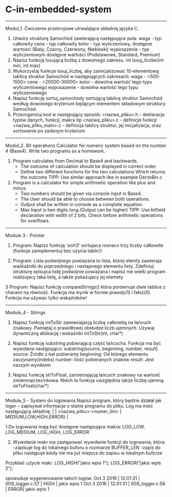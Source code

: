 # C-in-embedded-system

_____________________________________________________________________________
Modul_1. Ćwiczenie przekrojowe utrwalające składnię języka C.
1. Utwórz strukturę Samochód zawierającą następujące pola:
waga - typ całkowity
cena - typ całkowity
kolor - typ wyliczeniowy, dostępne wartości (Bialy, Czarny, Czerwony, Niebieski)
wyposazenie - typ wyliczeniowym dostępne wartości (Podstawowe, Standard, Premium)
2. Napisz funkcję losującą liczbę z dowolnego zakresu.
int losuj_liczbe(int min, int max)
3. Wykorzystaj funkcje losuj_liczbę, aby zainicjalizować 10-elementową tablicę struktur Samochód w następujących zakresach:
waga - <500-1500>
cena - <20000-30000>
kolor - dowolna wartość tego typu wyliczeniowego
wyposazenie - dowolna wartość tego typu wyliczeniowego
4. Napisz funkcję sortuj_samochody sortującą tablicę struktur Samochód według dowolnego kryterium będącym elementem składowym struktury Samochód.
5. Przeorganizuj kod w następujący sposób:
<nazwa_pliku>.h - deklaracja typów danych, funkcji, makra itp
<nazwa_pliku>.c - definicje funkcji
<nazwa_pliku_main>.c – definicja tablicy struktur, jej inicjalizacja, oraz sortowanie po zadanym kryterium 

_____________________________________________________________________________
Moduł_2. Bit operations
Calculator for numeric system based on the number 4 (Base4).
Write two programs as a homework. 
1. Program calculates from Decimal to Base4 and backwards.
    - The outcome of calculation should be displayed in correct order.
    - Define two different functions for the two calculations Which returns the outcome
    TIPP: Use similar approach like in example DectoBin.c
2. Program is a calculator for simple arithmetic operation like plus and minus. 
    - Two numbers should be given via console input in Base4.
    - The User should be able to choose between both operations.
    - Output shall be written  in console as a complete equation.
    - Max Input is two digits long.(Output can be higher)
    TIPP: Use bitfield declaration with width of 2 bits. 
          Check before arithmetic operations for overflows.

_____________________________________________________________________________
Module 3 - Pointer
1. Program: Napisz funkcję 'sort3' sortujaca rosnaco trzy liczby całkowite (funkcje zaimplementuj bez użycia tablic!)

2. Program: Lista podwójnego powiazana to lista, której elemty zawieraja waśkażniki do poprzedniego i następnego elementu listy. Zdefiniuj strukturę opisujca listę podwójnie powiazana i napisz nie wielki program realizujacy taka listę, a także pokazujacy jej elemety. 

3 Program: Napisz funkcję compareStrings() która porównuje dwie tablice z charami na równość.
Funkcja ma wynik w formie prawdy(1) i fałsz(0).
Funkcja ma używac tylko wskaźników! 

_____________________________________________________________________________
Module_4 - Strings
1. Napisz funkcję intToStr zamieniajacją liczbę całkowitą na łańcuch znakowy. Pamiętaj o prawidłowej obsłudze liczb ujemnych. Używaj dynamiczną allokację i wskaźniki
    intToStr(int, char*)

2. Napisz funkcję substring pobierającą część łańcucha. Funkcja ma być wywołana następująco:
    substring(source, beginning, number, result)
source:     Źródło z kat pobieramy
beginning: Od którego elementu zaczynamy(indeks)
number:    Ilość pobieranych znaków
result:       Jest naszym wynikiem

3. Napisz funkcję strToFloat, zamieniającją łańcuch znakowy na wartość zmiennoprzecinkowa. Niech ta funkcja uwzględnia także liczbę ujemną.
    strToFloat(char*)

_____________________________________________________________________________
Module_5 - System do logowania
Napisz program, który będzie działał jak loger – zapisywał informacje o stanie programu do pliku. Log ma mieć następującą składnię:
<data> | <czas> | <nazwa_pliku>:<numer_lini> | MEDIUM,LOW,HIGH,ERROR} | <text>

1.Do logowania mają być dostępne następujące makra:
LOG_LOW, LOG_MEDIUM, LOG_HIGH, LOG_ERROR

2. Wywołanie makr ma zastępować wywołanie funkcji do logowania, która:
-zapisuje log do lokalnego buforu o rozmiarze BUFFER_LEN
-zapis do pliku następuje kiedy nie ma już miejsca do zapisu w lokalnym buforze

Przykład:
użycie makr:
LOG_HIGH(”jakis wpis 1”);
LOG_ERROR(”jakis wpis 2”);

spowoduje wygenerowanie takich logów:
Oct 3 2016 | 12:01:31 | 009_logger.c:57 | HIGH | jakis wpis 1
Oct 3 2016 | 12:01:31 | 009_logger.c:58 | ERROR| jakis wpis 1
